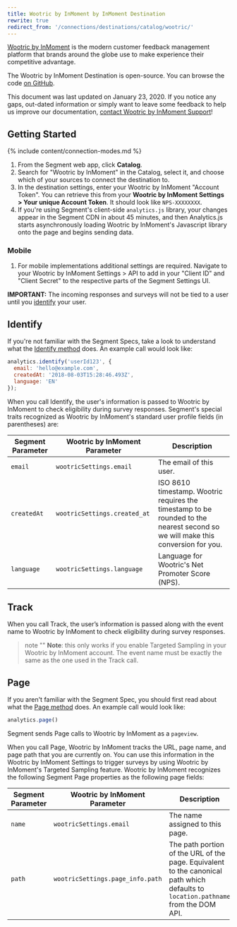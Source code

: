 ```yaml
---
title: Wootric by InMoment by InMoment Destination
rewrite: true
redirect_from: '/connections/destinations/catalog/wootric/'
---
```


[Wootric by InMoment](https://www.wootric.com/?utm_source=segmentio&utm_medium=docs&utm_campaign=partners) is the modern customer feedback management platform that brands around the globe use to make experience their competitive advantage.

The Wootric by InMoment Destination is open-source. You can browse the code [on GitHub](https://github.com/segment-integrations/analytics.js-integration-wootric).

This document was last updated on January 23, 2020. If you notice any gaps, out-dated information or simply want to leave some feedback to help us improve our documentation, [contact Wootric by InMoment Support](mailto:support@wootric.com)!


## Getting Started

{% include content/connection-modes.md %}

1. From the Segment web app, click **Catalog**.
2. Search for "Wootric by InMoment" in the Catalog, select it, and choose which of your sources to connect the destination to.
3. In the destination settings, enter your Wootric by InMoment "Account Token".
   You can retrieve this from your **Wootric by InMoment Settings > Your unique Account Token**. It should look like `NPS-XXXXXXXX`.
4. If you're using Segment's client-side `analytics.js` library, your changes appear in the Segment CDN in about 45 minutes, and then Analytics.js starts asynchronously loading Wootric by InMoment's Javascript library onto the page and begins sending data.

### Mobile

1. For mobile implementations additional settings are required. Navigate to your Wootric by InMoment Settings > API to add in your "Client ID" and "Client Secret" to the respective parts of the Segment Settings UI.

**IMPORTANT:**  The incoming responses and surveys will not be tied to a user until you [identify](https://segment.com/docs/connections/destinations/catalog/wootric-by-inmoment/#identify) your user.


## Identify

If you're not familiar with the Segment Specs, take a look to understand what the [Identify method](https://segment.com/docs/connections/spec/identify/) does. An example call would look like:

```javascript
analytics.identify('userId123', {
  email: 'hello@example.com',
  createdAt: '2018-08-03T15:28:46.493Z',
  language: 'EN'
});
```

When you call Identify, the user's information is passed to Wootric by InMoment to check eligibility during survey responses. Segment's special traits recognized as Wootric by InMoment's standard user profile fields (in parentheses) are:

| Segment Parameter  | Wootric by InMoment Parameter                   | Description                          |
| ------------------ | ------------------------------------ | ------------------------------------ |
| `email`            | `wootricSettings.email`           | The email of this user.           |
| `createdAt`        | `wootricSettings.created_at` | ISO 8610 timestamp. Wootric requires the timestamp to be rounded to the nearest second so we will make this conversion for you. |
| `language`         | `wootricSettings.language`              | Language for Wootric's Net Promoter Score (NPS). |


## Track

When you call Track, the user’s information is passed along with the event name to Wootric by InMoment to check eligibility during survey responses.
> note ""
> **Note**: this only works if you enable Targeted Sampling in your Wootric by InMoment account. The event name must be exactly the same as the one used in the Track call.

## Page

If you aren't familiar with the Segment Spec, you should first read about what the [Page method](https://segment.com/docs/connections/spec/page/) does. An example call would look like:

```js
analytics.page()
```

Segment sends Page calls to Wootric by InMoment as a `pageview`.

When you call Page, Wootric by InMoment tracks the URL, page name, and page path that you are currently on. You can use this information in the Wootric by InMoment Settings to trigger surveys by using Wootric by InMoment's Targeted Sampling feature.
Wootric by InMoment recognizes the following Segment Page properties as the following page fields:

| Segment Parameter  | Wootric by InMoment Parameter                   | Description                          |
| ------------------ | ------------------------------------ | ------------------------------------ |
| `name`            | `wootricSettings.email`           | The name assigned to this page.           |
| `path`            | `wootricSettings.page_info.path`           | The path portion of the URL of the page. Equivalent to the canonical path which defaults to `location.pathname` from the DOM API. |
